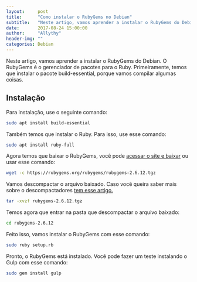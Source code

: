 ```yaml
---
layout:     post
title:      "Como instalar o RubyGems no Debian"
subtitle:   "Neste artigo, vamos aprender a instalar o RubyGems do Debian"
date:       2017-08-24 15:00:00
author:     "Allythy"
header-img: ""
categories: Debian
---
```

Neste artigo, vamos aprender a instalar o RubyGems do Debian. O RubyGems é o gerenciador de pacotes para o Ruby. Primeiramente, temos que instalar o pacote build-essential, porque vamos compilar algumas coisas.

## Instalação

Para instalação, use o seguinte comando:

```bash
sudo apt install build-essential
```
Também temos que instalar o Ruby. Para isso, use esse comando:

```bash
sudo apt install ruby-full
```

Agora temos que baixar o RubyGems, você pode <a href="https://rubygems.org/pages/download#formats" target="_ blank">acessar o site e baixar</a> ou usar esse comando:

```bash
wget -c https://rubygems.org/rubygems/rubygems-2.6.12.tgz
```

Vamos descompactar o arquivo baixado. Caso você queira saber mais sobre o descompactadores  <a href="https://allythy.github.io/Empacotamento-e-compactacao-de-arquivos-no-gnu-linux" target="_ blank">tem esse artigo.</a>

```bash
tar -xvzf rubygems-2.6.12.tgz
```

Temos agora que entrar na pasta que descompactar o arquivo baixado:

```bash
cd rubygems-2.6.12
```

Feito isso, vamos instalar o RubyGems com esse comando:

```bash
sudo ruby setup.rb
```

Pronto, o RubyGems está instalado. Você pode fazer um teste instalando o Gulp com
esse comando:

```bash
sudo gem install gulp
```
